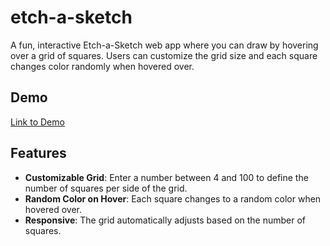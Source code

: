 # etch-a-sketch

A fun, interactive Etch-a-Sketch web app where you can draw by hovering over a grid of squares. Users can customize the grid size and each square changes color randomly when hovered over.

## Demo
[Link to Demo](https://sriraminhdb.github.io/etch-a-sketch/)

## Features
- **Customizable Grid**: Enter a number between 4 and 100 to define the number of squares per side of the grid.
- **Random Color on Hover**: Each square changes to a random color when hovered over.
- **Responsive**: The grid automatically adjusts based on the number of squares.
